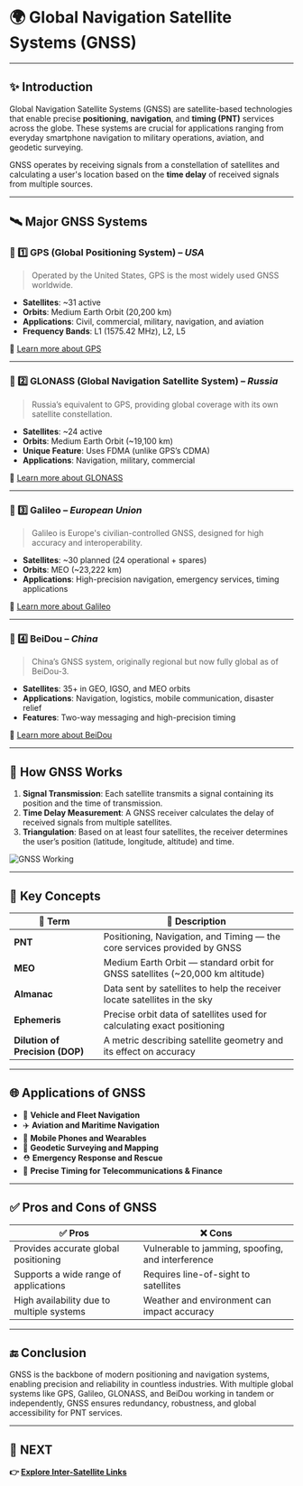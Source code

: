 # 🌍 Global Navigation Satellite Systems (GNSS)

---

## ✨ Introduction

Global Navigation Satellite Systems (GNSS) are satellite-based technologies that enable precise **positioning**, **navigation**, and **timing (PNT)** services across the globe. These systems are crucial for applications ranging from everyday smartphone navigation to military operations, aviation, and geodetic surveying.

GNSS operates by receiving signals from a constellation of satellites and calculating a user's location based on the **time delay** of received signals from multiple sources.

---

## 🛰️ Major GNSS Systems

### 📍 1️⃣ **GPS (Global Positioning System)** – *USA*

> Operated by the United States, GPS is the most widely used GNSS worldwide.

- **Satellites**: ~31 active  
- **Orbits**: Medium Earth Orbit (20,200 km)  
- **Applications**: Civil, commercial, military, navigation, and aviation  
- **Frequency Bands**: L1 (1575.42 MHz), L2, L5

🔗 [Learn more about GPS](https://www.gps.gov/)

---

### 📍 2️⃣ **GLONASS (Global Navigation Satellite System)** – *Russia*

> Russia’s equivalent to GPS, providing global coverage with its own satellite constellation.

- **Satellites**: ~24 active  
- **Orbits**: Medium Earth Orbit (~19,100 km)  
- **Unique Feature**: Uses FDMA (unlike GPS’s CDMA)  
- **Applications**: Navigation, military, commercial

🔗 [Learn more about GLONASS](https://www.glonass-iac.ru/en/)

---

### 📍 3️⃣ **Galileo** – *European Union*

> Galileo is Europe's civilian-controlled GNSS, designed for high accuracy and interoperability.

- **Satellites**: ~30 planned (24 operational + spares)  
- **Orbits**: MEO (~23,222 km)  
- **Applications**: High-precision navigation, emergency services, timing applications

🔗 [Learn more about Galileo](https://www.gsc-europa.eu/)

---

### 📍 4️⃣ **BeiDou** – *China*

> China’s GNSS system, originally regional but now fully global as of BeiDou-3.

- **Satellites**: 35+ in GEO, IGSO, and MEO orbits  
- **Applications**: Navigation, logistics, mobile communication, disaster relief  
- **Features**: Two-way messaging and high-precision timing

🔗 [Learn more about BeiDou](http://en.beidou.gov.cn/)

---

## 🧭 How GNSS Works

1. **Signal Transmission**: Each satellite transmits a signal containing its position and the time of transmission.
2. **Time Delay Measurement**: A GNSS receiver calculates the delay of received signals from multiple satellites.
3. **Triangulation**: Based on at least four satellites, the receiver determines the user’s position (latitude, longitude, altitude) and time.

![GNSS Working](https://upload.wikimedia.org/wikipedia/commons/3/30/GNSS_principle.png)

---

## 📌 Key Concepts

| 🔑 Term              | 📖 Description                                                                 |
|----------------------|--------------------------------------------------------------------------------|
| **PNT**              | Positioning, Navigation, and Timing — the core services provided by GNSS       |
| **MEO**              | Medium Earth Orbit — standard orbit for GNSS satellites (~20,000 km altitude) |
| **Almanac**          | Data sent by satellites to help the receiver locate satellites in the sky      |
| **Ephemeris**        | Precise orbit data of satellites used for calculating exact positioning         |
| **Dilution of Precision (DOP)** | A metric describing satellite geometry and its effect on accuracy        |

---

## 🌐 Applications of GNSS

- 🚗 **Vehicle and Fleet Navigation**
- ✈️ **Aviation and Maritime Navigation**
- 📱 **Mobile Phones and Wearables**
- 📡 **Geodetic Surveying and Mapping**
- ⛑️ **Emergency Response and Rescue**
- 📶 **Precise Timing for Telecommunications & Finance**

---

## ✅ Pros and Cons of GNSS

| ✅ Pros                                     | ❌ Cons                                           |
|--------------------------------------------|--------------------------------------------------|
| Provides accurate global positioning        | Vulnerable to jamming, spoofing, and interference|
| Supports a wide range of applications       | Requires line-of-sight to satellites             |
| High availability due to multiple systems   | Weather and environment can impact accuracy      |

---

## 🔚 Conclusion

GNSS is the backbone of modern positioning and navigation systems, enabling precision and reliability in countless industries. With multiple global systems like GPS, Galileo, GLONASS, and BeiDou working in tandem or independently, GNSS ensures redundancy, robustness, and global accessibility for PNT services.

---

## 🔹 NEXT  
**👉 [Explore Inter-Satellite Links](../Inter_Satellite_Links)**
